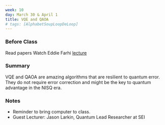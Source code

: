 ```yaml
---
week: 10
day: March 30 & April 1
title: VQE and QAOA
# tags: [AlphabetSoupLoopDeLoop]
---
```

### Before Class
Read papers
Watch Eddie Farhi [lecture](https://www.youtube.com/watch?v=wkBPp9UovVU)

### Summary
VQE and QAOA are amazing algorithms that are resilient to quantum error. They do not require error correction and might be the key to quantum advantage in the NISQ era.


### Notes
- Reminder to bring computer to class.
- Guest Lecturer: Jason Larkin, Quantum Lead Researcher at SEI